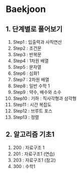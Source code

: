 # Baekjoon

## 1. 단계별로 풀어보기
1. Step1 : 입출력과 사칙연산
2. Step2 : 조건문
3. Step3 : 반복문
4. Step4 : 1차원 배열
5. Step5 : 문자열
6. Step6 : 심화1
7. Step7 : 2차원 배열
8. Step8 : 일반 수학 1
9. Step9 : 약수, 배수와 소수
10. Step10 : 기하 : 직사각형과 삼각형 
11. Step11 : 시간 복잡도
12. Step12 : 브루트 포스
13. Step13 : 정렬
## 2. 알고리즘 기초1
1. 200 : 자료구조 1
2. 201 : 자료구조1 (연습)
3. 203 : 자료구조1 (참고)
4. 300 : 수학1
